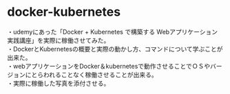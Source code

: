 # docker-kubernetes  
  
・udemyにあった「Docker + Kubernetes で構築する Webアプリケーション 実践講座」を実際に稼働させてみた。  
・DockerとKubernetesの概要と実際の動かし方、コマンドについて学ぶことが出来た。  
・webアプリケーションをDocker＆kubernetesで動作させることでＯＳやバージョンにとらわれることなく稼働させることが出来る。  
・実際に稼働した写真を添付させる。  

